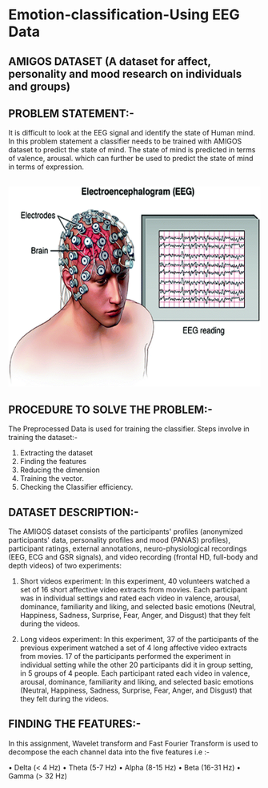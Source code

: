 # Emotion-classification-Using EEG Data
## AMIGOS DATASET (A dataset for affect, personality and mood research on individuals and groups)


## PROBLEM STATEMENT:-

It is difficult to look at the EEG signal and identify the state of Human mind. In this problem statement a classifier needs to be trained with AMIGOS dataset to predict the state of mind. The state of mind is predicted in terms of valence, arousal. which can further be used to predict the state of mind in terms of expression.

<br>
<img src ="images/image.gif"  width=600 height=400>  
<br>

## PROCEDURE TO SOLVE THE PROBLEM:-

The Preprocessed Data is used for training the classifier.
Steps involve in training the dataset:-

1. Extracting the dataset
2. Finding the features
3. Reducing the dimension
4. Training the vector.
5. Checking the Classifier efficiency.

## DATASET DESCRIPTION:-

The AMIGOS dataset consists of the participants' profiles (anonymized participants' data, personality profiles and mood (PANAS) profiles), participant ratings, external annotations, neuro-physiological recordings (EEG, ECG and GSR signals), and video recording (frontal HD, full-body and depth videos) of two experiments:

1. Short videos experiment: In this experiment, 40 volunteers watched a set of 16 short affective video extracts from movies. Each participant was in individual settings and rated each video in valence, arousal, dominance, familiarity and liking, and selected basic emotions (Neutral, Happiness, Sadness, Surprise, Fear, Anger, and Disgust) that they felt during the videos.

2. Long videos experiment: In this experiment, 37 of the participants of the previous experiment watched a set of 4 long affective video extracts from movies. 17 of the participants performed the experiment in individual setting while the other 20 participants did it in group setting, in 5 groups of 4 people. Each participant rated each video in valence, arousal, dominance, familiarity and liking, and selected basic emotions (Neutral, Happiness, Sadness, Surprise, Fear, Anger, and Disgust) that they felt during the videos.

## FINDING THE FEATURES:-

In this assignment, Wavelet transform and Fast Fourier Transform is used  to decompose the each channel data into the five features i.e :-

• Delta (< 4 Hz)
• Theta (5-7 Hz)
• Alpha (8-15 Hz)
• Beta (16-31 Hz)
• Gamma (> 32 Hz)

<!-- 
### REDUCING THE DIMENSION

The dimension can be reduced using one of the below mention method:-

1. Standard Deviation
2. Mean
3. Variance
4. Median
   But in this assignment Standard Deviation is used because it describe the devaition of each
   EEG Band power density properly given by the equation below. -->

